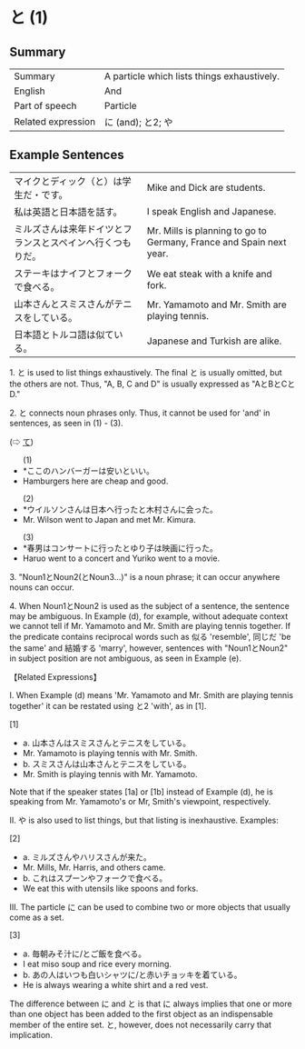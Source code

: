 # と (1)

## Summary

<table><tr>   <td>Summary</td>   <td>A particle which lists things exhaustively.</td></tr><tr>   <td>English</td>   <td>And</td></tr><tr>   <td>Part of speech</td>   <td>Particle</td></tr><tr>   <td>Related expression</td>   <td>に (and); と2; や</td></tr></table>

## Example Sentences

<table><tr>   <td>マイクとディック（と）は学生だ・です。</td>   <td>Mike and Dick are students.</td></tr><tr>   <td>私は英語と日本語を話す。</td>   <td>I speak English and Japanese.</td></tr><tr>   <td>ミルズさんは来年ドイツとフランスとスペインへ行くつもりだ。</td>   <td>Mr. Mills is planning to go to Germany, France and Spain next year.</td></tr><tr>   <td>ステーキはナイフとフォークで食べる。</td>   <td>We eat steak with a knife and fork.</td></tr><tr>   <td>山本さんとスミスさんがテニスをしている。</td>   <td>Mr. Yamamoto and Mr. Smith are playing tennis.</td></tr><tr>   <td>日本語とトルコ語は似ている。</td>   <td>Japanese and Turkish are alike.</td></tr></table>

<p>1. <span class="cloze">と</span> is used to list things exhaustively. The final <span class="cloze">と</span> is usually omitted, but the others are not. Thus, "A, B, C and D" is usually expressed as "A<span class="cloze">と</span>B<span class="cloze">と</span>C<span class="cloze">と</span>D."</p>  <p>2. <span class="cloze">と</span> connects noun phrases only. Thus, it cannot be used for 'and' in sentences, as seen in (1) - (3).</p>  <p>(⇨ <a href="#㊦ て">て</a>)</p>  <ul>(1) <li>*ここのハンバーガーは安い<span class="cloze">と</span>いい。</li> <li>Hamburgers here are cheap and good.</li> </ul>  <ul>(2) <li>*ウイルソンさんは日本へ行った<span class="cloze">と</span>木村さんに会った。</li> <li>Mr. Wilson went to Japan and met Mr. Kimura.</li> </ul>  <ul>(3) <li>*春男はコンサートに行った<span class="cloze">と</span>ゆり子は映画に行った。</li> <li>Haruo went to a concert and Yuriko went to a movie.</li> </ul>  <p>3.  "Noun1<span class="cloze">と</span>Noun2(<span class="cloze">と</span>Noun3...)" is a noun phrase; it can occur anywhere nouns can occur.</p>  <p>4. When Noun1<span class="cloze">と</span>Noun2 is used as the subject of a sentence, the sentence may be ambiguous. In Example (d), for example, without adequate context we cannot tell if Mr. Yamamoto and Mr. Smith are playing tennis together. If the predicate contains reciprocal words such as 似る 'resemble', 同じだ 'be the same' and 結婚する 'marry', however, sentences with "Noun1<span class="cloze">と</span>Noun2" in subject position are not ambiguous, as seen in Example (e).</p>  <p>【Related Expressions】</p>  <p>I. When Example (d) means 'Mr. Yamamoto and Mr. Smith are playing tennis together' it can be restated using と2 'with', as in [1].</p>  <p>[1]</p>  <ul> <li>a. 山本さんはスミスさんとテニスをしている。</li> <li>Mr. Yamamoto is playing tennis with Mr. Smith.</li> <div class="divide"></div> <li>b. スミスさんは山本さんとテニスをしている。</li> <li>Mr. Smith is playing tennis with Mr. Yamamoto.</li> </ul>  <p>Note that if the speaker states [1a] or [1b] instead of Example (d), he is speaking from Mr. Yamamoto's or Mr, Smith's viewpoint, respectively.</p>  <p>II. や is also used to list things, but that listing is inexhaustive. Examples:</p>  <p>[2]</p>  <ul> <li>a. ミルズさんやハリスさんが来た。</li> <li>Mr. Mills, Mr. Harris, and others came.</li> <div class="divide"></div> <li>b. これはスプーンやフォークで食べる。</li> <li>We eat this with utensils like spoons and forks.</li> </ul>  <p>III. The particle に can be used to combine two or more objects that usually come as a set.</p>  <p>[3]</p>  <ul> <li>a. 毎朝みそ汁に/<span class="cloze">と</span>ご飯を食べる。</li> <li>I eat miso soup and rice every morning.</li> <div class="divide"></div> <li>b. あの人はいつも白いシャツに/<span class="cloze">と</span>赤いチョッキを着ている。</li> <li>He is always wearing a white shirt and a red vest.</li> </ul>  <p>The difference between に and <span class="cloze">と</span> is that に always implies that one or more than one object has been added to the first object as an indispensable member of the entire set. <span class="cloze">と</span>, however, does not necessarily carry that implication.</p>

